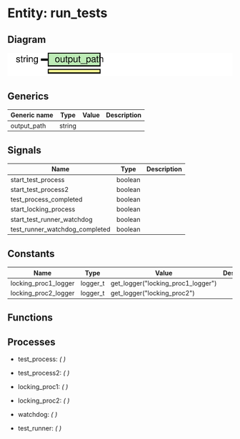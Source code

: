 # Entity: run_tests
## Diagram
![Diagram](run_tests.svg "Diagram")
## Generics
| Generic name | Type   | Value | Description |
| ------------ | ------ | ----- | ----------- |
| output_path  | string |       |             |
## Signals
| Name                            | Type    | Description |
| ------------------------------- | ------- | ----------- |
| start_test_process              | boolean |             |
|  start_test_process2            | boolean |             |
| test_process_completed          | boolean |             |
| start_locking_process           | boolean |             |
| start_test_runner_watchdog      | boolean |             |
|  test_runner_watchdog_completed | boolean |             |
## Constants
| Name                 | Type     | Value                               | Description |
| -------------------- | -------- | ----------------------------------- | ----------- |
| locking_proc1_logger | logger_t |  get_logger("locking_proc1_logger") |             |
| locking_proc2_logger | logger_t |  get_logger("locking_proc2")        |             |
## Functions
## Processes
- test_process: _(  )_

- test_process2: _(  )_

- locking_proc1: _(  )_

- locking_proc2: _(  )_

- watchdog: _(  )_

- test_runner: _(  )_

